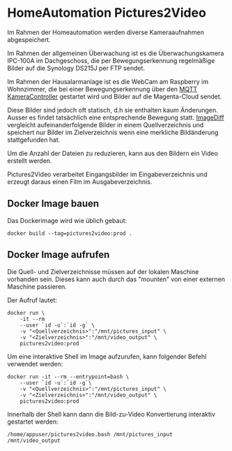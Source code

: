 # HomeAutomation Pictures2Video
Im Rahmen der Homeautomation werden diverse Kameraaufnahmen abgespeichert.

Im Rahmen der allgemeinen Überwachung ist es die Überwachungskamera IPC-100A im Dachgeschoss, die per Bewegungserkennung regelmäßige Bilder auf die Synology DS215J per FTP sendet.

Im Rahmen der Hausalarmanlage ist es die WebCam am Raspberry im Wohnzimmer, die bei einer Bewegungserkennung über den [MQTT KameraController](../../MQTT/MQTT_KameraController/) gestartet wird und Bilder auf die Magenta-Cloud sendet.

Diese Bilder sind jedoch oft statisch, d.h sie enthalten kaum Änderungen. Ausser es findet tatsächlich eine entsprechende Bewegung statt. [ImageDiff](../BASH_ImageDiff/) vergleicht aufeinanderfolgende Bilder in einem Quellverzeichnis und speichert nur Bilder im Zielverzeichnis wenn eine merkliche Bildänderung stattgefunden hat.

Um die Anzahl der Dateien zu reduzieren, kann aus den Bildern ein Video erstellt werden.

Pictures2Video verarbeitet Eingangsbilder im Eingabeverzeichnis und erzeugt daraus einen Film im Ausgabeverzeichnis.

## Docker Image bauen
Das Dockerimage wird wie üblich gebaut:

```
docker build --tag=pictures2video:prod .
```

## Docker Image aufrufen
Die Quell- und Zielverzeichnisse müssen auf der lokalen Maschine vorhanden sein. Dieses kann auch durch das "mounten" von einer externen Maschine passieren.

Der Aufruf lautet:

```
docker run \
	-it --rm 
	--user `id -u`:`id -g` \
	-v "<Quellverzeichnis>":"/mnt/pictures_input" \
	-v "<Zielverzeichnis>":"/mnt/video_output" \
	pictures2video:prod 
```

Um eine interaktive Shell im Image aufzurufen, kann folgender Befehl verwendet werden:

```
docker run -it --rm --entrypoint=bash \
	--user `id -u`:`id -g`\
	-v "<Quellverzeichnis>":"/mnt/pictures_input" \
	-v "<Zielverzeichnis>":"/mnt/video_output" \
	pictures2video:prod
```

Innerhalb der Shell kann dann die Bild-zu-Video Konvertierung interaktiv gestartet werden:

```
/home/appuser/pictures2video.bash /mnt/pictures_input /mnt/video_output
```

